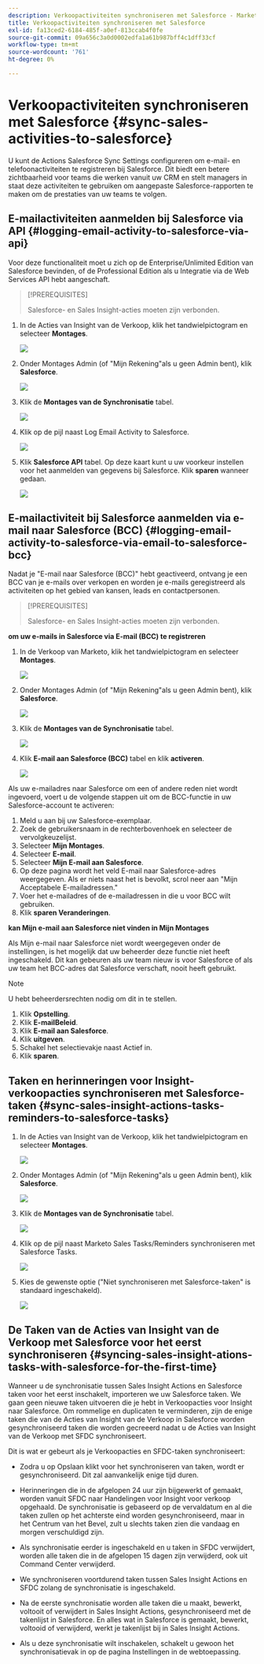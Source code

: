 ```yaml
---
description: Verkoopactiviteiten synchroniseren met Salesforce - Marketo Docs - Productdocumentatie
title: Verkoopactiviteiten synchroniseren met Salesforce
exl-id: fa13ced2-6184-485f-a0ef-813ccab4f0fe
source-git-commit: 09a656c3a0d0002edfa1a61b987bff4c1dff33cf
workflow-type: tm+mt
source-wordcount: '761'
ht-degree: 0%

---
```


# Verkoopactiviteiten synchroniseren met Salesforce {#sync-sales-activities-to-salesforce}

U kunt de Actions Salesforce Sync Settings configureren om e-mail- en telefoonactiviteiten te registreren bij Salesforce. Dit biedt een betere zichtbaarheid voor teams die werken vanuit uw CRM en stelt managers in staat deze activiteiten te gebruiken om aangepaste Salesforce-rapporten te maken om de prestaties van uw teams te volgen.

## E-mailactiviteiten aanmelden bij Salesforce via API {#logging-email-activity-to-salesforce-via-api}

Voor deze functionaliteit moet u zich op de Enterprise/Unlimited Edition van Salesforce bevinden, of de Professional Edition als u Integratie via de Web Services API hebt aangeschaft.

>[!PREREQUISITES]
>
>Salesforce- en Sales Insight-acties moeten zijn verbonden.

1. In de Acties van Insight van de Verkoop, klik het tandwielpictogram en selecteer **Montages**.

   ![](assets/sync-sales-activities-to-salesforce-1.png)

1. Onder Montages Admin (of &quot;Mijn Rekening&quot;als u geen Admin bent), klik **Salesforce**.

   ![](assets/sync-sales-activities-to-salesforce-2.png)

1. Klik de **Montages van de Synchronisatie** tabel.

   ![](assets/sync-sales-activities-to-salesforce-3.png)

1. Klik op de pijl naast Log Email Activity to Salesforce.

   ![](assets/sync-sales-activities-to-salesforce-4.png)

1. Klik **Salesforce API** tabel. Op deze kaart kunt u uw voorkeur instellen voor het aanmelden van gegevens bij Salesforce. Klik **sparen** wanneer gedaan.

   ![](assets/sync-sales-activities-to-salesforce-5.png)

## E-mailactiviteit bij Salesforce aanmelden via e-mail naar Salesforce (BCC) {#logging-email-activity-to-salesforce-via-email-to-salesforce-bcc}

Nadat je &quot;E-mail naar Salesforce (BCC)&quot; hebt geactiveerd, ontvang je een BCC van je e-mails over verkopen en worden je e-mails geregistreerd als activiteiten op het gebied van kansen, leads en contactpersonen.

>[!PREREQUISITES]
>
>Salesforce- en Sales Insight-acties moeten zijn verbonden.

**om uw e-mails in Salesforce via E-mail (BCC) te registreren**

1. In de Verkoop van Marketo, klik het tandwielpictogram en selecteer **Montages**.

   ![](assets/sync-sales-activities-to-salesforce-6.png)

1. Onder Montages Admin (of &quot;Mijn Rekening&quot;als u geen Admin bent), klik **Salesforce**.

   ![](assets/sync-sales-activities-to-salesforce-7.png)

1. Klik de **Montages van de Synchronisatie** tabel.

   ![](assets/sync-sales-activities-to-salesforce-8.png)

1. Klik **E-mail aan Salesforce (BCC)** tabel en klik **activeren**.

   ![](assets/sync-sales-activities-to-salesforce-9.png)

Als uw e-mailadres naar Salesforce om een of andere reden niet wordt ingevoerd, voert u de volgende stappen uit om de BCC-functie in uw Salesforce-account te activeren:

1. Meld u aan bij uw Salesforce-exemplaar.
1. Zoek de gebruikersnaam in de rechterbovenhoek en selecteer de vervolgkeuzelijst.
1. Selecteer **Mijn Montages**.
1. Selecteer **E-mail**.
1. Selecteer **Mijn E-mail aan Salesforce**.
1. Op deze pagina wordt het veld E-mail naar Salesforce-adres weergegeven. Als er niets naast het is bevolkt, scrol neer aan &quot;Mijn Acceptabele E-mailadressen.&quot;
1. Voer het e-mailadres of de e-mailadressen in die u voor BCC wilt gebruiken.
1. Klik **sparen Veranderingen**.

**kan Mijn e-mail aan Salesforce niet vinden in Mijn Montages**

Als Mijn e-mail naar Salesforce niet wordt weergegeven onder de instellingen, is het mogelijk dat uw beheerder deze functie niet heeft ingeschakeld. Dit kan gebeuren als uw team nieuw is voor Salesforce of als uw team het BCC-adres dat Salesforce verschaft, nooit heeft gebruikt.

>[!NOTE]
>
>U hebt beheerdersrechten nodig om dit in te stellen.

1. Klik **Opstelling**.
1. Klik **E-mailBeleid**.
1. Klik **E-mail aan Salesforce**.
1. Klik **uitgeven**.
1. Schakel het selectievakje naast Actief in.
1. Klik **sparen**.

## Taken en herinneringen voor Insight-verkoopacties synchroniseren met Salesforce-taken {#sync-sales-insight-actions-tasks-reminders-to-salesforce-tasks}

1. In de Acties van Insight van de Verkoop, klik het tandwielpictogram en selecteer **Montages**.

   ![](assets/sync-sales-activities-to-salesforce-10.png)

1. Onder Montages Admin (of &quot;Mijn Rekening&quot;als u geen Admin bent), klik **Salesforce**.

   ![](assets/sync-sales-activities-to-salesforce-11.png)

1. Klik de **Montages van de Synchronisatie** tabel.

   ![](assets/sync-sales-activities-to-salesforce-12.png)

1. Klik op de pijl naast Marketo Sales Tasks/Reminders synchroniseren met Salesforce Tasks.

   ![](assets/sync-sales-activities-to-salesforce-13.png)

1. Kies de gewenste optie (&quot;Niet synchroniseren met Salesforce-taken&quot; is standaard ingeschakeld).

   ![](assets/sync-sales-activities-to-salesforce-14.png)

## De Taken van de Acties van Insight van de Verkoop met Salesforce voor het eerst synchroniseren {#syncing-sales-insight-ations-tasks-with-salesforce-for-the-first-time}

Wanneer u de synchronisatie tussen Sales Insight Actions en Salesforce taken voor het eerst inschakelt, importeren we uw Salesforce taken. We gaan geen nieuwe taken uitvoeren die je hebt in Verkoopacties voor Insight naar Salesforce. Om rommelige en duplicaten te verminderen, zijn de enige taken die van de Acties van Insight van de Verkoop in Salesforce worden gesynchroniseerd taken die worden gecreeerd nadat u de Acties van Insight van de Verkoop met SFDC synchroniseert.

Dit is wat er gebeurt als je Verkoopacties en SFDC-taken synchroniseert:

* Zodra u op Opslaan klikt voor het synchroniseren van taken, wordt er gesynchroniseerd. Dit zal aanvankelijk enige tijd duren.

* Herinneringen die in de afgelopen 24 uur zijn bijgewerkt of gemaakt, worden vanuit SFDC naar Handelingen voor Insight voor verkoop opgehaald. De synchronisatie is gebaseerd op de vervaldatum en al die taken zullen op het achterste eind worden gesynchroniseerd, maar in het Centrum van het Bevel, zult u slechts taken zien die vandaag en morgen verschuldigd zijn.

* Als synchronisatie eerder is ingeschakeld en u taken in SFDC verwijdert, worden alle taken die in de afgelopen 15 dagen zijn verwijderd, ook uit Command Center verwijderd.

* We synchroniseren voortdurend taken tussen Sales Insight Actions en SFDC zolang de synchronisatie is ingeschakeld.

* Na de eerste synchronisatie worden alle taken die u maakt, bewerkt, voltooit of verwijdert in Sales Insight Actions, gesynchroniseerd met de takenlijst in Salesforce. En alles wat in Salesforce is gemaakt, bewerkt, voltooid of verwijderd, werkt je takenlijst bij in Sales Insight Actions.

* Als u deze synchronisatie wilt inschakelen, schakelt u gewoon het synchronisatievak in op de pagina Instellingen in de webtoepassing.
